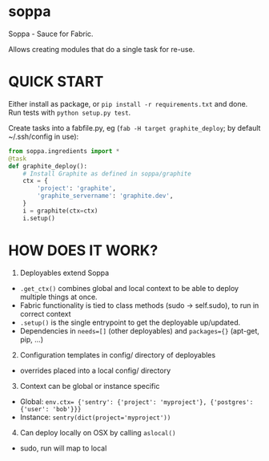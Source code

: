 soppa
=====

Soppa - Sauce for Fabric.

Allows creating modules that do a single task for re-use.

QUICK START
===========

Either install as package, or `pip install -r requirements.txt` and done.
Run tests with `python setup.py test`.

Create tasks into a fabfile.py, eg (`fab -H target graphite_deploy`; by default ~/.ssh/config in use):

```python
from soppa.ingredients import *
@task
def graphite_deploy():
    # Install Graphite as defined in soppa/graphite
    ctx = {
        'project': 'graphite',
        'graphite_servername': 'graphite.dev',
    }
    i = graphite(ctx=ctx)
    i.setup()
```

HOW DOES IT WORK?
=================

1. Deployables extend Soppa
 - `.get_ctx()` combines global and local context to be able to deploy multiple things at once.
 - Fabric functionality is tied to class methods (sudo -> self.sudo), to run in correct context
 - `.setup()` is the single entrypoint to get the deployable up/updated.
 - Dependencies in `needs=[]` (other deployables) and `packages={}` (apt-get, pip, ...)

2. Configuration templates in config/ directory of deployables
 - overrides placed into a local config/ directory

3. Context can be global or instance specific
 - Global: `env.ctx= {'sentry': {'project': 'myproject'}, {'postgres': {'user': 'bob'}}}`
 - Instance: `sentry(dict(project='myproject'))`

4. Can deploy locally on OSX by calling `aslocal()`
 - sudo, run will map to local
